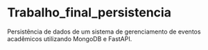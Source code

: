 # Trabalho_final_persistencia
Persistência de dados de um sistema de gerenciamento de eventos acadêmicos utilizando MongoDB e FastAPI.
